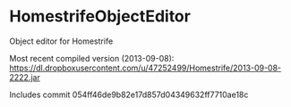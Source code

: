 HomestrifeObjectEditor
================

Object editor for Homestrife

Most recent compiled version (2013-09-08): https://dl.dropboxusercontent.com/u/47252499/Homestrife/2013-09-08-2222.jar

Includes commit 054ff46de9b82e17d857d04349632ff7710ae18c

